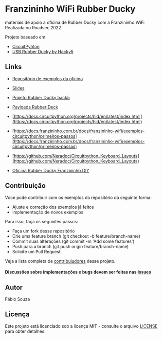 # Franzininho WiFi Rubber Ducky

materiais de apoio a oficina de Rubber Ducky com a Franzininho WiFi Realizada no Roadsec 2022

Projeto baseado em:
- [CircuitPyhton](https://docs.circuitpython.org/projects/hid/en/latest/index.html)
- [USB Rubber Ducky by Hacky5](https://github.com/hak5darren/USB-Rubber-Ducky)

## Links

-   [Repositório de exemplos da oficina](https://github.com/FBSeletronica/Franzininho_WiFi_RubberDucky)

-   [Slides](https://docs.google.com/presentation/d/1s4X5m2CjQC4hnNH8KtWxBZO38ofxkUJNSypdKBi1QaI/edit?usp=sharing)

-   [Projeto Rubber Ducky hack5](https://github.com/hak5darren/USB-Rubber-Ducky)

-   [Payloads Rubber Duck](https://github.com/hak5darren/USB-Rubber-Ducky/wiki/Payloads)

-   [https://docs.circuitpython.org/projects/hid/en/latest/index.html](https://docs.circuitpython.org/projects/hid/en/latest/index.html)

-   [https://docs.franzininho.com.br/docs/franzininho-wifi/exemplos-circuitpython/primeiros-passos](https://docs.franzininho.com.br/docs/franzininho-wifi/exemplos-circuitpython/primeiros-passos)

-   [https://github.com/Neradoc/Circuitpython_Keyboard_Layouts](https://github.com/Neradoc/Circuitpython_Keyboard_Layouts)

-   [Oficina Rubber Ducky Franzininho DIY](https://github.com/FBSeletronica/Oficina-Rubber-Ducky-Franzininho-diy)

## Contribuição

Voce pode contribuir com os exemplos do repositório da seguinte forma:

- Ajuste e correção dos exemplos já feitos
- Implementação de novos exemplos

Para isso, faça os seguintes passos:

- Faça um fork desse repositório
- Crie uma feature branch (git checkout -b feature/branch-name)
- Commit suas alterações (git commit -m 'Add some features')
- Push para a branch (git push origin feature/branch-name)
- Solicite um Pull Request


Veja a lista completa de [contribuiudores](https://github.com/FBSeletronica/Oficina-Rubber-Ducky-Franzininho-diy/graphs/contributors) desse projeto.


#### Discussões sobre implementações e bugs devem ser feitas nas [Issues](https://github.com/FBSeletronica/Franzininho_WiFi_RubberDucky/issues)


## Autor

Fábio Souza


## Licença

Este projeto está licenciado sob a licença MIT - consulte o arquivo [LICENSE](https://github.com/FBSeletronica/Franzininho_WiFi_RubberDucky/blob/main/LICENSE) para obter detalhes.
